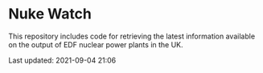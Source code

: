 # Nuke Watch

This repository includes code for retrieving the latest information available on the output of EDF nuclear power plants in the UK.

Last updated: 2021-09-04 21:06